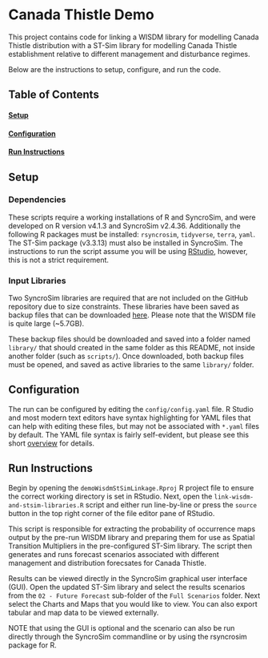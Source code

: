 # Canada Thistle Demo

This project contains code for linking a WISDM library for modelling Canada Thistle distribution with a ST-Sim library for modelling Canada Thistle establishment relative to different management and disturbance regimes.

Below are the instructions to setup, configure, and run the code.

## Table of Contents

#### [Setup](#Setup-1)

#### [Configuration](#Configuration-1)

#### [Run Instructions](#Running)

## Setup

### Dependencies

These scripts require a working installations of R and SyncroSim, and were
developed on R version v4.1.3 and SyncroSim v2.4.36. Additionally the following
R packages must be installed: `rsyncrosim`, `tidyverse`, `terra`, `yaml`. The ST-Sim package (v3.3.13) must also be installed in
SyncroSim. The instructions to run the script assume you will be using [RStudio](https://rstudio.com/),
however, this is not a strict requirement.

### Input Libraries

Two SyncroSim libraries are required that are not included on the GitHub repository due
to size constraints. These libraries have been saved as backup files that can
be downloaded [here](https://apexrmscom.sharepoint.com/:f:/s/External/El1jb0RXzJtJi4FprKtedE0B7Rs50z14xA3z_we9Fm_GMA?e=EsP7tI).
Please note that the WISDM file is quite large (~5.7GB).

These backup files should be downloaded and saved into a folder named `library/` that should created in the same
folder as this README, not inside another folder (such as
`scripts/`). Once downloaded, both backup files must be opened, and saved as active libraries to the same `library/` folder.

## Configuration

The run can be configured by editing the `config/config.yaml` file. R Studio and
most modern text editors have syntax highlighting for YAML files that can help
with editing these files, but may not be associated with `*.yaml` files by
default. The YAML file syntax is fairly self-evident, but please see this short
[overview](https://docs.ansible.com/ansible/latest/reference_appendices/YAMLSyntax.html)
for details.

## <a name="Running"></a>Run Instructions

Begin by opening the `demoWisdmStSimLinkage.Rproj` R project file to ensure the
correct working directory is set in RStudio. Next, open the `link-wisdm-and-stsim-libraries.R` 
script and either run line-by-line or press the `source` button in the top right
corner of the file editor pane of RStudio.

This script is responsible for extracting the probability of occurrence maps output by the pre-run WISDM library and preparing them for use as Spatial Transition Multipliers in the pre-configured ST-Sim library. The script then generates and runs forecast scenarios associated with different management and distribution forecsates for Canada Thistle.

Results can be viewed directly in the SyncroSim graphical user interface (GUI). Open the updated ST-Sim library and select the results scenarios from the `02 - Future Forecast` sub-folder of the `Full Scenarios` folder. Next select the Charts and Maps that you would like to view. You can also export tabular and map data to be viewed externally.

NOTE that using the GUI is optional and the scenario can also be run directly 
through the SyncroSim commandline or by using the rsyncrosim package for R.


